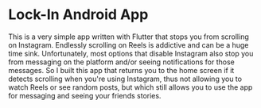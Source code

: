 # Lock-In Android App
This is a very simple app written with Flutter that stops you from scrolling on Instagram. Endlessly scrolling on Reels is addictive and can be a huge time sink. Unfortunately, most options that disable Instagram also stop you from messaging on the platform and/or seeing notifications for those messages. So I built this app that returns you to the home screen if it detects scrolling when you're using Instagram, thus not allowing you to watch Reels or see random posts, but which still allows you to use the app for messaging and seeing your friends stories. 
